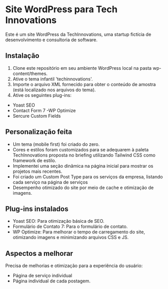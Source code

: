 # Site WordPress para Tech Innovations 

Este é um site WordPress da TechInnovations, uma startup fictícia de desenvolvimento e consultoria de software.

## Instalação

1. Clone este repositório em seu ambiente WordPress local na pasta wp-content/themes.
2. Ative o tema infantil 'techinnovations'.
3. Importe o arquivo XML fornecido para obter o conteúdo de amostra (está localizado nos arquivos do tema).
4. Ative os seguintes plug-ins:
 - Yoast SEO
 - Contact Form 7
 -WP Optimize
 - Sercure Custom Fields

## Personalização feita

- Um tema (mobile first) foi criado do zero.
- Cores e estilos foram customizados para se adequarem à paleta TechInnovations proposta no briefing utilizando Tailwind CSS como framework de estilo.
- Implementei uma seção dinâmica na página inicial para mostrar os projetos mais recentes.
- Foi criado um Custom Post Type para os serviços da empresa, listando cada serviço na página de serviços
- Desempenho otimizado do site por meio de cache e otimização de imagens.

## Plug-ins instalados

- Yoast SEO: Para otimização básica de SEO.
- Formulário de Contato 7: Para o formulário de contato.
- WP Optimize: Para melhorar o tempo de carregamento do site, otimizando imagens e minimizando arquivos CSS e JS.

## Aspectos a melhorar
Precisa de melhorias e otimização para a experiência do usuário:
- Página de serviço individual
- Página individual de cada postagem.